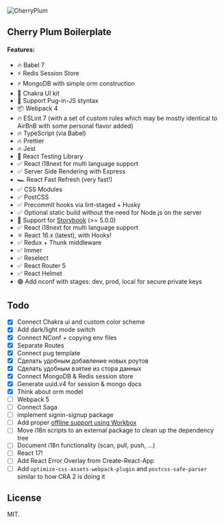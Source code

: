 ![CherryPlum](https://i.ibb.co/cL7j9JV/cherryplum2.png)

## Cherry Plum Boilerplate

#### Features:

  - 🔥 Babel 7
  - ⚡️ Redis Session Store
  - ⚡️ MongoDB with simple orm construction
  - 🌈 Chakra UI kit
  - 🐶 Support Pug-in-JS styntax
  - 📦 Webpack 4
  - 🔥 ESLint 7 (with a set of custom rules which may be mostly identical to AirBnB with some personal flavor added)
  - 🔥 TypeScript (via Babel)
  - 🔥 Prettier
  - 🔥 Jest
  - 🐐 React Testing Library
  - ✅ React i18next for multi language support
  - ✅ Server Side Rendering with Express
  - 🏎 React Fast Refresh (very fast!)
  - ✅ CSS Modules
  - ✅ PostCSS
  - ✅ Precommit hooks via lint-staged + Husky
  - ✅ Optional static build without the need for Node.js on the server
  - 📕 Support for [Storybook](https://storybook.js.org/) (>= 5.0.0)
  - ✅ React i18next for multi language support
  - ⚛ React 16.x (latest), with Hooks!
  - ✅ Redux + Thunk middleware
  - ✅ Immer
  - ✅ Reselect
  - ✅ React Router 5
  - ✅ React Helmet
  - 🟢 Add nconf with stages: dev, prod, local for secure private keys


## Todo

  - [x] Connect Chakra ui and custom color scheme
  - [x] Add dark/light mode switch
  - [x] Connect NConf + copying env files
  - [x] Separate Routes
  - [x] Connect pug template
  - [x] Сделать удобным добавление новых роутов
  - [x] Сделать удобным взятие из стора данных
  - [x] Connect MongoDB & Redis session store
  - [x] Generate uuid.v4 for session & mongo docs
  - [x] Think about orm model
  - [ ] Webpack 5
  - [ ] Connect Saga
  - [ ] implement signin-signup package
  - [ ] Add proper [offline support using Workbox](https://webpack.js.org/guides/progressive-web-application/)
  - [ ] Move i18n scripts to an external package to clean up the dependency tree
  - [ ] Document i18n functionality (scan, pull, push, ...)
  - [ ] React 17!
  - [ ] Add React Error Overlay from Create-React-App
  - [ ] Add `optimize-css-assets-webpack-plugin` and `postcss-safe-parser` similar to how CRA 2 is doing it 

## License

MIT.
